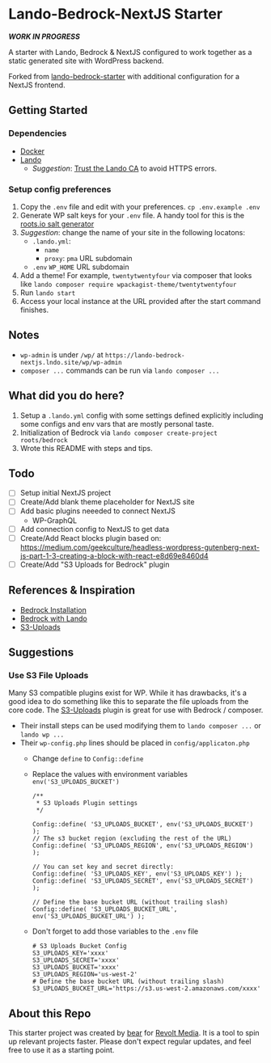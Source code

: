 # Lando-Bedrock-NextJS Starter

***WORK IN PROGRESS***

A starter with Lando, Bedrock & NextJS configured to work together as a static generated site with WordPress backend. 

Forked from [lando-bedrock-starter](https://github.com/revoltmedia/lando-bedrock-starter) with additional configuration for a NextJS frontend.

## Getting Started

### Dependencies

 * [Docker](https://docs.docker.com/get-docker/)
 * [Lando](https://docs.lando.dev/getting-started/)
   * _Suggestion_: [Trust the Lando CA](https://docs.lando.dev/core/v3/security.html#trusting-the-ca) to avoid HTTPS errors.

### Setup config preferences

 1. Copy the `.env` file and edit with your preferences.
    `cp .env.example .env`
 2. Generate WP salt keys for your `.env` file. A handy tool for this is the [roots.io salt generator](https://roots.io/salts.html)
 3. _Suggestion_: change the name of your site in the following locatons:
    * `.lando.yml`:
      * `name`
      * `proxy`: `pma` URL subdomain
    * `.env` `WP_HOME` URL subdomain
 4. Add a theme! For example, `twentytwentyfour` via composer that looks like `lando composer require wpackagist-theme/twentytwentyfour`
 5. Run `lando start`
 6. Access your local instance at the URL provided after the start command finishes.

 ## Notes

  * `wp-admin` is under `/wp/` at `https://lando-bedrock-nextjs.lndo.site/wp/wp-admin`
  * `composer ...` commands can be run via `lando composer ...`

## What did you do here?

 1. Setup a `.lando.yml` config with some settings defined explicitly including some configs and env vars that are mostly personal taste.
 2. Initialization of Bedrock via `lando composer create-project roots/bedrock`
 3. Wrote this README with steps and tips.

## Todo

 - [ ] Setup initial NextJS project
 - [ ] Create/Add blank theme placeholder for NextJS site
 - [ ] Add basic plugins neeeded to connect NextJS
    * WP-GraphQL
 - [ ] Add connection config to NextJS to get data
 - [ ] Create/Add React blocks plugin based on:
        https://medium.com/geekculture/headless-wordpress-gutenberg-next-js-part-1-3-creating-a-block-with-react-e8d69e8460d4
 - [ ] Create/Add "S3 Uploads for Bedrock" plugin

## References & Inspiration

 * [Bedrock Installation](https://roots.io/bedrock/docs/installation/)
 * [Bedrock with Lando](https://roots.io/bedrock/docs/bedrock-with-lando/)
 * [S3-Uploads](https://github.com/humanmade/S3-Uploads)

## Suggestions

### Use S3 File Uploads

Many S3 compatible plugins exist for WP. While it has drawbacks, it's a good idea to do something like this to separate the file uploads from the core code. The [S3-Uploads](https://github.com/humanmade/S3-Uploads) plugin is great for use with Bedrock / composer.

  * Their install steps can be used modifying them to `lando composer ...` or `lando wp ...`
  * Their `wp-config.php` lines should be placed in `config/applicaton.php`
    * Change `define` to `Config::define`
    * Replace the values with environment variables `env('S3_UPLOADS_BUCKET')` 
      ```
      /**
       * S3 Uploads Plugin settings
       */

      Config::define( 'S3_UPLOADS_BUCKET', env('S3_UPLOADS_BUCKET') );
      // The s3 bucket region (excluding the rest of the URL)
      Config::define( 'S3_UPLOADS_REGION', env('S3_UPLOADS_REGION') );

      // You can set key and secret directly:
      Config::define( 'S3_UPLOADS_KEY', env('S3_UPLOADS_KEY') );
      Config::define( 'S3_UPLOADS_SECRET', env('S3_UPLOADS_SECRET') );

      // Define the base bucket URL (without trailing slash)
      Config::define( 'S3_UPLOADS_BUCKET_URL', env('S3_UPLOADS_BUCKET_URL') );
      ```

    * Don't forget to add those variables to the `.env` file
      ```
      # S3 Uploads Bucket Config
      S3_UPLOADS_KEY='xxxx'
      S3_UPLOADS_SECRET='xxxx'
      S3_UPLOADS_BUCKET='xxxx'
      S3_UPLOADS_REGION='us-west-2'
      # Define the base bucket URL (without trailing slash)
      S3_UPLOADS_BUCKET_URL='https://s3.us-west-2.amazonaws.com/xxxx'
      ```


## About this Repo

This starter project was created by [bear](https://github.com/chaoticbear) for [Revolt Media](https://github.com/revoltmedia). It is a tool to spin up relevant projects faster. Please don't expect regular updates, and feel free to use it as a starting point.